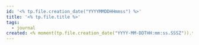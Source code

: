 ```yaml
---
id: '<% tp.file.creation_date("YYYYMMDDHHmmss") %>'
title: '<% tp.file.title %>'
tags:
  - journal
created: <% moment(tp.file.creation_date("YYYY-MM-DDTHH:mm:ss.SSSZ")).toISOString() %>
---
```

